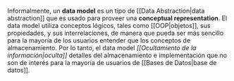 Informalmente, un **data model** es un tipo de  [[Data Abstraction|data abstraction]] que es usado para proveer una **conceptual representation**. El data model utiliza conceptos lógicos, tales como [[OOP|objetos]], sus propiedades, y sus interrelaciones, de manera que pueda ser más sencillo para la mayoría de los usuarios entender que los conceptos de almacenamiento. Por lo tanto, el data model *[[Ocultamiento de la información|oculta]]* detalles del almacenamiento e implementación que no son de interés para la mayoría de usuarios de [[Bases de Datos|base de datos]].